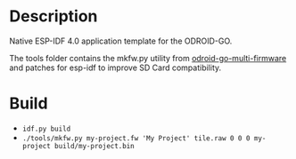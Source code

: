 # Description
Native ESP-IDF 4.0 application template for the ODROID-GO.

The tools folder contains the mkfw.py utility from 
[odroid-go-multi-firmware](https://github.com/ducalex/odroid-go-multi-firmware) 
and patches for esp-idf to improve SD Card compatibility.

# Build
- `idf.py build`
- `./tools/mkfw.py my-project.fw 'My Project' tile.raw 0 0 0 my-project build/my-project.bin`
